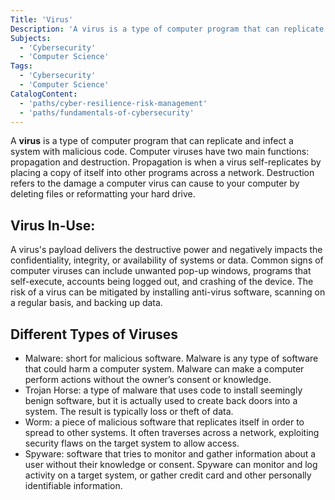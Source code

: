 ```yaml
---
Title: 'Virus'
Description: 'A virus is a type of computer program that can replicate and infect a system with malicious code.'
Subjects:
  - 'Cybersecurity'
  - 'Computer Science'
Tags:
  - 'Cybersecurity'
  - 'Computer Science'
CatalogContent:
  - 'paths/cyber-resilience-risk-management'
  - 'paths/fundamentals-of-cybersecurity'
---
```


A **virus** is a type of computer program that can replicate and infect a system with malicious code. Computer viruses have two main functions: propagation and destruction. Propagation is when a virus self-replicates by placing a copy of itself into other programs across a network. Destruction refers to the damage a computer virus can cause to your computer by deleting files or reformatting your hard drive.

## Virus In-Use:

A virus's payload delivers the destructive power and negatively impacts the confidentiality, integrity, or availability of systems or data. Common signs of computer viruses can include unwanted pop-up windows, programs that self-execute, accounts being logged out, and crashing of the device. The risk of a virus can be mitigated by installing anti-virus software, scanning on a regular basis, and backing up data.

## Different Types of Viruses

- Malware: short for malicious software. Malware is any type of software that could harm a computer system. Malware can make a computer perform actions without the owner’s consent or knowledge.
- Trojan Horse: a type of malware that uses code to install seemingly benign software, but it is actually used to create back doors into a system. The result is typically loss or theft of data.
- Worm: a piece of malicious software that replicates itself in order to spread to other systems. It often traverses across a network, exploiting security flaws on the target system to allow access.
- Spyware: software that tries to monitor and gather information about a user without their knowledge or consent. Spyware can monitor and log activity on a target system, or gather credit card and other personally identifiable information.






